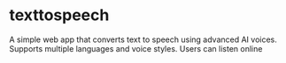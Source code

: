 # texttospeech
A simple web app that converts text to speech using advanced AI voices. Supports multiple languages and voice styles. Users can listen online
